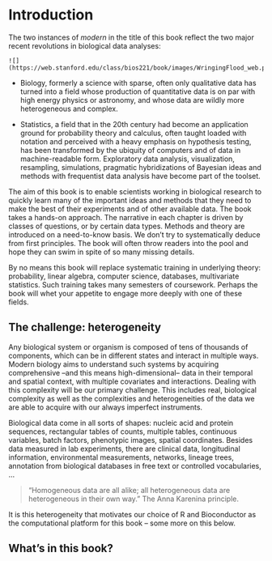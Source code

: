 # Introduction

The two instances of *modern* in the title of this book reflect the two major recent revolutions in biological data analyses:

    ![](https://web.stanford.edu/class/bios221/book/images/WringingFlood_web.png)

-   Biology, formerly a science with sparse, often only qualitative data has turned into a field whose production of quantitative data is on par with high energy physics or astronomy, and whose data are wildly more heterogeneous and complex.

-   Statistics, a field that in the 20th century had become an application ground for probability theory and calculus, often taught loaded with notation and perceived with a heavy emphasis on hypothesis testing, has been transformed by the ubiquity of computers and of data in machine-readable form. Exploratory data analysis, visualization, resampling, simulations, pragmatic hybridizations of Bayesian ideas and methods with frequentist data analysis have become part of the toolset.

The aim of this book is to enable scientists working in biological research to quickly learn many of the important ideas and methods that they need to make the best of their experiments and of other available data. The book takes a hands-on approach. The narrative in each chapter is driven by classes of questions, or by certain data types. Methods and theory are introduced on a need-to-know basis. We don’t try to systematically deduce from first principles. The book will often throw readers into the pool and hope they can swim in spite of so many missing details.

By no means this book will replace systematic training in underlying theory: probability, linear algebra, computer science, databases, multivariate statistics. Such training takes many semesters of coursework. Perhaps the book will whet your appetite to engage more deeply with one of these fields.

## The challenge: heterogeneity

Any biological system or organism is composed of tens of thousands of components, which can be in different states and interact in multiple ways. Modern biology aims to understand such systems by acquiring comprehensive –and this means high-dimensional– data in their temporal and spatial context, with multiple covariates and interactions. Dealing with this complexity will be our primary challenge. This includes real, biological complexity as well as the complexities and heterogeneities of the data we are able to acquire with our always imperfect instruments.

Biological data come in all sorts of shapes: nucleic acid and protein sequences, rectangular tables of counts, multiple tables, continuous variables, batch factors, phenotypic images, spatial coordinates. Besides data measured in lab experiments, there are clinical data, longitudinal information, environmental measurements, networks, lineage trees, annotation from biological databases in free text or controlled vocabularies, …

> “Homogeneous data are all alike; all heterogeneous data are heterogeneous in their own way.” The Anna Karenina principle.

It is this heterogeneity that motivates our choice of R and Bioconductor as the computational platform for this book – some more on this below.

## What’s in this book?
